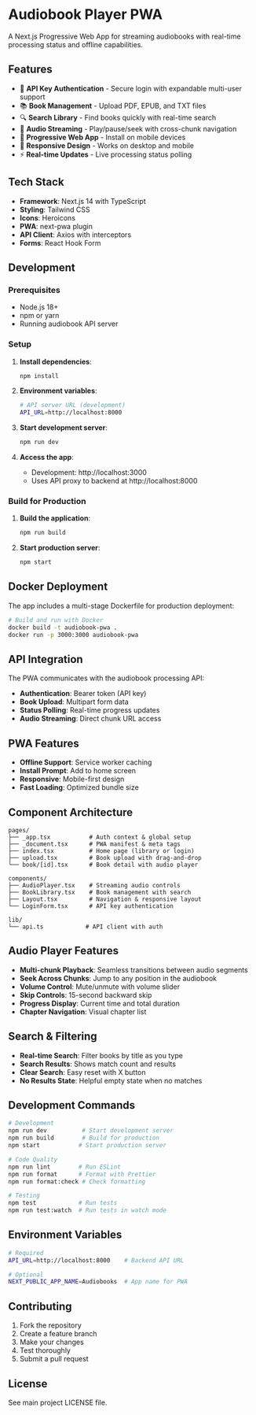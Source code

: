 # Audiobook Player PWA

A Next.js Progressive Web App for streaming audiobooks with real-time processing status and offline capabilities.

## Features

- 🔐 **API Key Authentication** - Secure login with expandable multi-user support
- 📚 **Book Management** - Upload PDF, EPUB, and TXT files
- 🔍 **Search Library** - Find books quickly with real-time search
- 🎵 **Audio Streaming** - Play/pause/seek with cross-chunk navigation
- 📱 **Progressive Web App** - Install on mobile devices
- 🎨 **Responsive Design** - Works on desktop and mobile
- ⚡ **Real-time Updates** - Live processing status polling

## Tech Stack

- **Framework**: Next.js 14 with TypeScript
- **Styling**: Tailwind CSS
- **Icons**: Heroicons
- **PWA**: next-pwa plugin
- **API Client**: Axios with interceptors
- **Forms**: React Hook Form

## Development

### Prerequisites

- Node.js 18+
- npm or yarn
- Running audiobook API server

### Setup

1. **Install dependencies**:
   ```bash
   npm install
   ```

2. **Environment variables**:
   ```bash
   # API server URL (development)
   API_URL=http://localhost:8000
   ```

3. **Start development server**:
   ```bash
   npm run dev
   ```

4. **Access the app**:
   - Development: http://localhost:3000
   - Uses API proxy to backend at http://localhost:8000

### Build for Production

1. **Build the application**:
   ```bash
   npm run build
   ```

2. **Start production server**:
   ```bash
   npm start
   ```

## Docker Deployment

The app includes a multi-stage Dockerfile for production deployment:

```bash
# Build and run with Docker
docker build -t audiobook-pwa .
docker run -p 3000:3000 audiobook-pwa
```

## API Integration

The PWA communicates with the audiobook processing API:

- **Authentication**: Bearer token (API key)
- **Book Upload**: Multipart form data
- **Status Polling**: Real-time progress updates
- **Audio Streaming**: Direct chunk URL access

## PWA Features

- **Offline Support**: Service worker caching
- **Install Prompt**: Add to home screen
- **Responsive**: Mobile-first design
- **Fast Loading**: Optimized bundle size

## Component Architecture

```
pages/
├── _app.tsx           # Auth context & global setup
├── _document.tsx      # PWA manifest & meta tags
├── index.tsx          # Home page (library or login)
├── upload.tsx         # Book upload with drag-and-drop
└── book/[id].tsx      # Book detail with audio player

components/
├── AudioPlayer.tsx    # Streaming audio controls
├── BookLibrary.tsx    # Book management with search
├── Layout.tsx         # Navigation & responsive layout
└── LoginForm.tsx      # API key authentication

lib/
└── api.ts            # API client with auth
```

## Audio Player Features

- **Multi-chunk Playback**: Seamless transitions between audio segments
- **Seek Across Chunks**: Jump to any position in the audiobook
- **Volume Control**: Mute/unmute with volume slider
- **Skip Controls**: 15-second backward skip
- **Progress Display**: Current time and total duration
- **Chapter Navigation**: Visual chapter list

## Search & Filtering

- **Real-time Search**: Filter books by title as you type
- **Search Results**: Shows match count and results
- **Clear Search**: Easy reset with X button
- **No Results State**: Helpful empty state when no matches

## Development Commands

```bash
# Development
npm run dev          # Start development server
npm run build        # Build for production
npm start           # Start production server

# Code Quality
npm run lint        # Run ESLint
npm run format      # Format with Prettier
npm run format:check # Check formatting

# Testing
npm test            # Run tests
npm run test:watch  # Run tests in watch mode
```

## Environment Variables

```bash
# Required
API_URL=http://localhost:8000    # Backend API URL

# Optional
NEXT_PUBLIC_APP_NAME=Audiobooks  # App name for PWA
```

## Contributing

1. Fork the repository
2. Create a feature branch
3. Make your changes
4. Test thoroughly
5. Submit a pull request

## License

See main project LICENSE file. 